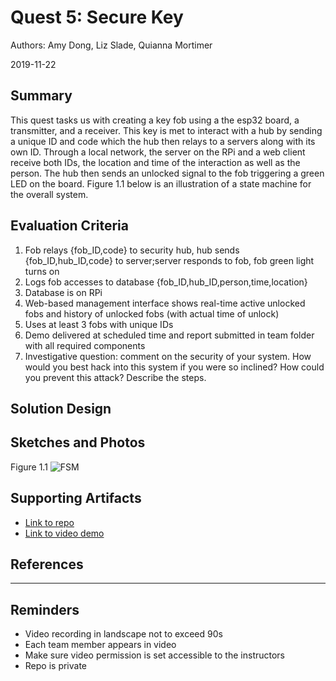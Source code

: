 # Quest 5: Secure Key 
Authors: Amy Dong, Liz Slade, Quianna Mortimer

2019-11-22

## Summary
This quest tasks us with creating a key fob using a the esp32 board, a transmitter, and a receiver. This key is met to interact with a hub by sending a unique ID and code which the hub then relays to a servers along with its own ID. Through a local network, the server on the RPi and a web client receive both IDs, the location and time of the interaction as well as the person. The hub then sends an unlocked signal to the fob triggering a green LED on the board. Figure 1.1 below is an illustration of a state machine for the overall system.  


## Evaluation Criteria
1. Fob relays {fob_ID,code} to security hub, hub sends {fob_ID,hub_ID,code} to server;server responds to fob, fob green light turns on
2. Logs fob accesses to database {fob_ID,hub_ID,person,time,location}
3. Database is on RPi
4. Web-based management interface shows real-time active unlocked fobs and history of unlocked fobs (with actual time of unlock)
5. Uses at least 3 fobs with unique IDs
6. Demo delivered at scheduled time and report submitted in team folder with all required components
7. Investigative question: comment on the security of your system. How would you best hack into this system if you were so inclined? How could you prevent this attack? Describe the steps.

## Solution Design



## Sketches and Photos
Figure 1.1
![FSM](https://user-images.githubusercontent.com/24261732/69369318-dd2c7880-0c69-11ea-9867-b4cc6f45a6e6.JPG)

## Supporting Artifacts
- [Link to repo]()
- [Link to video demo]()


## References

-----

## Reminders

- Video recording in landscape not to exceed 90s
- Each team member appears in video
- Make sure video permission is set accessible to the instructors
- Repo is private
